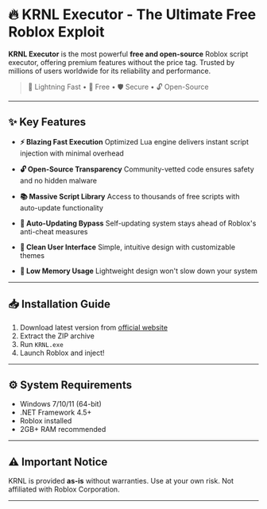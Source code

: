 # 🔥 KRNL Executor - The Ultimate Free Roblox Exploit

**KRNL Executor** is the most powerful **free and open-source** Roblox script executor, offering premium features without the price tag. Trusted by millions of users worldwide for its reliability and performance.

> 🚀 Lightning Fast • 💯 Free • 🛡️ Secure • 🔓 Open-Source

---

## ✨ Key Features

- **⚡ Blazing Fast Execution**
  Optimized Lua engine delivers instant script injection with minimal overhead

- **🔓 Open-Source Transparency**
  Community-vetted code ensures safety and no hidden malware

- **📚 Massive Script Library**
  Access to thousands of free scripts with auto-update functionality

- **🔄 Auto-Updating Bypass**
  Self-updating system stays ahead of Roblox's anti-cheat measures

- **🎨 Clean User Interface**
  Simple, intuitive design with customizable themes

- **💾 Low Memory Usage**
  Lightweight design won't slow down your system

---

## 📥 Installation Guide

1. Download latest version from [official website](https://krnl.place)
2. Extract the ZIP archive
3. Run `KRNL.exe`
4. Launch Roblox and inject!

---

## ⚙️ System Requirements

- Windows 7/10/11 (64-bit)
- .NET Framework 4.5+
- Roblox installed
- 2GB+ RAM recommended

---

## ⚠️ Important Notice

KRNL is provided **as-is** without warranties. Use at your own risk. Not affiliated with Roblox Corporation.

---
